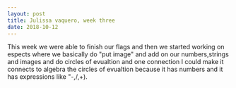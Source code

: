 ```yaml
---
layout: post
title: Julissa vaquero, week three
date: 2018-10-12
---
```


This week we were able to finish our flags and then we started working on espects where we basically do "put image" and add on our numbers,strings and images and do circles of evualtion and one connection I could make it connects to algebra the circles of evualtion because it has numbers and it has expressions like "-,/,+).
